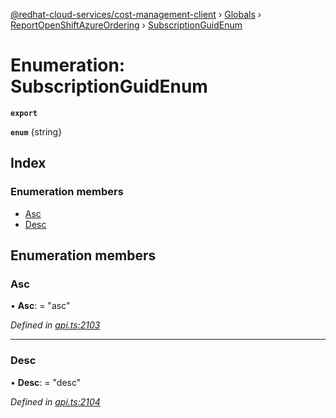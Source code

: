[@redhat-cloud-services/cost-management-client](../README.md) › [Globals](../globals.md) › [ReportOpenShiftAzureOrdering](../modules/reportopenshiftazureordering.md) › [SubscriptionGuidEnum](reportopenshiftazureordering.subscriptionguidenum.md)

# Enumeration: SubscriptionGuidEnum

**`export`** 

**`enum`** {string}

## Index

### Enumeration members

* [Asc](reportopenshiftazureordering.subscriptionguidenum.md#asc)
* [Desc](reportopenshiftazureordering.subscriptionguidenum.md#desc)

## Enumeration members

###  Asc

• **Asc**: = "asc"

*Defined in [api.ts:2103](https://github.com/RedHatInsights/javascript-clients/blob/master/packages/cost-management/api.ts#L2103)*

___

###  Desc

• **Desc**: = "desc"

*Defined in [api.ts:2104](https://github.com/RedHatInsights/javascript-clients/blob/master/packages/cost-management/api.ts#L2104)*
